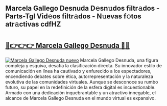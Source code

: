 ## Marcela Gallego Desnuda D𝚎sn𝚞dos filtr𝚊dos - Parts-Tgl Vid𝚎os filtr𝚊dos - N𝚞evas f𝚘tos atr𝚊ctivas cdfHZ

# <h2><a href="http://mb0ufs.tromn.icu/?c=Marcela+Gallego+Desnuda">🔗👉👉👉 Marcela Gallego Desnuda 🔗🔗</a></h2>

[![Marcela Gallego Desnuda nuevo](https://i.imgur.com/pEAQMta.gif)](http://mb0ufs.tromn.icu/?c=Marcela+Gallego+Desnuda)
Marcela Gallego Desnuda, una figura compleja y esquiva, desafía la clasificación directa. Su innovador estilo de comunicación en línea ha cautivado y enfurecido a los espectadores, encendiendo debates sobre ética, autorrepresentación y la naturaleza evolutiva de las comunidades virtuales. Aunque se desconoce su rumbo futuro, su papel en la redefinición de la esfera digital es incuestionable. Armado con una dedicación inquebrantable y un atractivo innegable, el alcance de Marcela Gallego Desnuda en el mundo virtual es expansivo.
